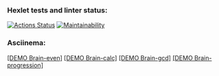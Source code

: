### Hexlet tests and linter status:
[![Actions Status](https://github.com/natalia-nuikina/frontend-project-44/actions/workflows/hexlet-check.yml/badge.svg)](https://github.com/natalia-nuikina/frontend-project-44/actions)
[![Maintainability](https://api.codeclimate.com/v1/badges/6db21d0c188996a307c6/maintainability)](https://codeclimate.com/github/natalia-nuikina/frontend-project-44/maintainability)

### Asciinema:
[[DEMO Brain-even]](https://asciinema.org/a/0XgamVlRsH6ojOX8i8HIFbyNe)
[[DEMO Brain-calc]](https://asciinema.org/a/SLkxu2hZrkslGYRrZ6wkDVFFH)
[[DEMO Brain-gcd]](https://asciinema.org/a/68hcSLtJfo64OFnw7VeLd3tZb)
[[DEMO Brain-progression]](https://asciinema.org/a/XdsGE4gaWQ0id2rNNtDtEZbyb)
